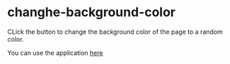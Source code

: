 # changhe-background-color
CLick the button to change the background color of the page to a random color.

You can use the application [here](https://moonkingarthur.github.io/change-background-color/)